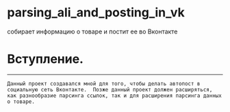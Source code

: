 # parsing_ali_and_posting_in_vk
собирает информацию о товаре и постит ее во Вконтакте

# Вступление.
***
`Данный проект создавался мной для того, чтобы делать автопост в социальную сеть Вконтакте. 
Позже данный проект должен расширяться, как разнообразие парсинга ссылок, так и для расширения парсинга
данных о товаре.`

